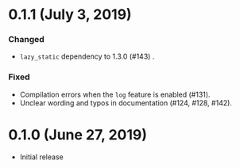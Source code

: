 # 0.1.1 (July 3, 2019)

### Changed

- `lazy_static` dependency to 1.3.0 (#143) .

### Fixed

- Compilation errors when the `log` feature is enabled (#131).
- Unclear wording and typos in documentation (#124, #128, #142).

# 0.1.0 (June 27, 2019)

- Initial release
